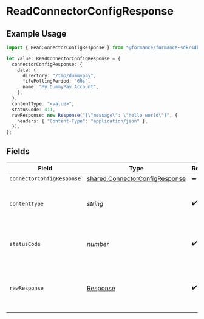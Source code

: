 # ReadConnectorConfigResponse

## Example Usage

```typescript
import { ReadConnectorConfigResponse } from "@formance/formance-sdk/sdk/models/operations";

let value: ReadConnectorConfigResponse = {
  connectorConfigResponse: {
    data: {
      directory: "/tmp/dummypay",
      filePollingPeriod: "60s",
      name: "My DummyPay Account",
    },
  },
  contentType: "<value>",
  statusCode: 411,
  rawResponse: new Response("{\"message\": \"hello world\"}", {
    headers: { "Content-Type": "application/json" },
  }),
};
```

## Fields

| Field                                                                                   | Type                                                                                    | Required                                                                                | Description                                                                             |
| --------------------------------------------------------------------------------------- | --------------------------------------------------------------------------------------- | --------------------------------------------------------------------------------------- | --------------------------------------------------------------------------------------- |
| `connectorConfigResponse`                                                               | [shared.ConnectorConfigResponse](../../../sdk/models/shared/connectorconfigresponse.md) | :heavy_minus_sign:                                                                      | OK                                                                                      |
| `contentType`                                                                           | *string*                                                                                | :heavy_check_mark:                                                                      | HTTP response content type for this operation                                           |
| `statusCode`                                                                            | *number*                                                                                | :heavy_check_mark:                                                                      | HTTP response status code for this operation                                            |
| `rawResponse`                                                                           | [Response](https://developer.mozilla.org/en-US/docs/Web/API/Response)                   | :heavy_check_mark:                                                                      | Raw HTTP response; suitable for custom response parsing                                 |